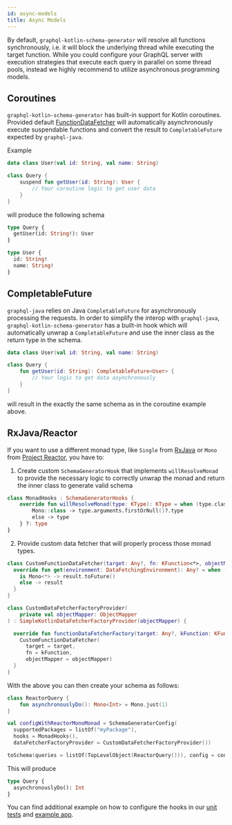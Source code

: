 ```yaml
---
id: async-models
title: Async Models
---
```

By default, `graphql-kotlin-schema-generator` will resolve all functions synchronously, i.e. it will block the
underlying thread while executing the target function. While you could configure your GraphQL server with execution
strategies that execute each query in parallel on some thread pools, instead we highly recommend to utilize asynchronous
programming models.

## Coroutines

`graphql-kotlin-schema-generator` has built-in support for Kotlin coroutines. Provided default
[FunctionDataFetcher](https://github.com/ExpediaDotCom/graphql-kotlin/blob/master/generator/graphql-kotlin-schema-generator/src/main/kotlin/com/expedia/graphql/execution/FunctionDataFetcher.kt)
will automatically asynchronously execute suspendable functions and convert the result to `CompletableFuture` expected
by `graphql-java`.

Example

```kotlin
data class User(val id: String, val name: String)

class Query {
    suspend fun getUser(id: String): User {
        // Your coroutine logic to get user data
    }
}
```

will produce the following schema

```graphql
type Query {
  getUser(id: String!): User
}

type User {
  id: String!
  name: String!
}
```

## CompletableFuture

`graphql-java` relies on Java `CompletableFuture` for asynchronously processing the requests. In order to simplify the
interop with `graphql-java`, `graphql-kotlin-schema-generator` has a built-in hook which will automatically unwrap a
`CompletableFuture` and use the inner class as the return type in the schema.

```kotlin
data class User(val id: String, val name: String)

class Query {
    fun getUser(id: String): CompletableFuture<User> {
        // Your logic to get data asynchronously
    }
}
```

will result in the exactly the same schema as in the coroutine example above.

## RxJava/Reactor

If you want to use a different monad type, like `Single` from [RxJava](https://github.com/ReactiveX/RxJava) or `Mono` from
[Project Reactor](https://projectreactor.io/), you have to:

1. Create custom `SchemaGeneratorHook` that implements `willResolveMonad` to provide the necessary logic
to correctly unwrap the monad and return the inner class to generate valid schema

```kotlin
class MonadHooks : SchemaGeneratorHooks {
    override fun willResolveMonad(type: KType): KType = when (type.classifier) {
        Mono::class -> type.arguments.firstOrNull()?.type
        else -> type
    } ?: type
}
```

2. Provide custom data fetcher that will properly process those monad types.

```kotlin
class CustomFunctionDataFetcher(target: Any?, fn: KFunction<*>, objectMapper: ObjectMapper) : FunctionDataFetcher(target, fn, objectMapper) {
  override fun get(environment: DataFetchingEnvironment): Any? = when (val result = super.get(environment)) {
    is Mono<*> -> result.toFuture()
    else -> result
  }
}

class CustomDataFetcherFactoryProvider(
    private val objectMapper: ObjectMapper
) : SimpleKotlinDataFetcherFactoryProvider(objectMapper) {

  override fun functionDataFetcherFactory(target: Any?, kFunction: KFunction<*>): DataFetcherFactory<Any> = DataFetcherFactory<Any> {
    CustomFunctionDataFetcher(
      target = target,
      fn = kFunction,
      objectMapper = objectMapper)
  }
}
```

With the above you can then create your schema as follows:

```kotlin
class ReactorQuery {
    fun asynchronouslyDo(): Mono<Int> = Mono.just(1)
}

val configWithReactorMonoMonad = SchemaGeneratorConfig(
  supportedPackages = listOf("myPackage"),
  hooks = MonadHooks(),
  dataFetcherFactoryProvider = CustomDataFetcherFactoryProvider())

toSchema(queries = listOf(TopLevelObject(ReactorQuery())), config = configWithReactorMonoMonad)
```

This will produce

```graphql
type Query {
  asynchronouslyDo(): Int
}
```

You can find additional example on how to configure the hooks in our [unit
tests](https://github.com/ExpediaGroup/graphql-kotlin/blob/master/generator/graphql-kotlin-schema-generator/src/test/kotlin/com/expediagroup/graphql/generator/SchemaGeneratorAsyncTests.kt)
and [example app](https://github.com/ExpediaGroup/graphql-kotlin/blob/master/examples/spring/src/main/kotlin/com/expediagroup/graphql/examples/query/AsyncQuery.kt).
